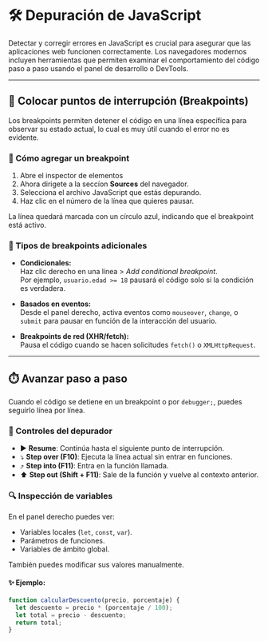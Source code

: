# 🛠️ Depuración de JavaScript

Detectar y corregir errores en JavaScript es crucial para asegurar que las aplicaciones web funcionen correctamente. Los navegadores modernos incluyen herramientas que permiten examinar el comportamiento del código paso a paso usando el panel de desarrollo o DevTools.

---

## 🎯 Colocar puntos de interrupción (Breakpoints)

Los breakpoints permiten detener el código en una línea específica para observar su estado actual, lo cual es muy útil cuando el error no es evidente.

### 🔹 Cómo agregar un breakpoint
1. Abre el inspector de elementos
1. Ahora dirigete a la seccíon **Sources** del navegador.
2. Selecciona el archivo JavaScript que estás depurando.
3. Haz clic en el número de la línea que quieres pausar.

La línea quedará marcada con un círculo azul, indicando que el breakpoint está activo.

### 🧠 Tipos de breakpoints adicionales

- **Condicionales:**  
  Haz clic derecho en una línea > *Add conditional breakpoint*.  
  Por ejemplo, `usuario.edad >= 18` pausará el código solo si la condición es verdadera.

- **Basados en eventos:**  
  Desde el panel derecho, activa eventos como `mouseover`, `change`, o `submit` para pausar en función de la interacción del usuario.

- **Breakpoints de red (XHR/fetch):**  
  Pausa el código cuando se hacen solicitudes `fetch()` o `XMLHttpRequest`.

---

## ⏱️ Avanzar paso a paso

Cuando el código se detiene en un breakpoint o por `debugger;`, puedes seguirlo línea por línea.

### 🔘 Controles del depurador

- ▶️ **Resume**: Continúa hasta el siguiente punto de interrupción.
- ⤵️ **Step over (F10)**: Ejecuta la línea actual sin entrar en funciones.
- ⤴️ **Step into (F11)**: Entra en la función llamada.
- ⬆️ **Step out (Shift + F11)**: Sale de la función y vuelve al contexto anterior.

### 🔍 Inspección de variables

En el panel derecho puedes ver:
- Variables locales (`let`, `const`, `var`).
- Parámetros de funciones.
- Variables de ámbito global.

También puedes modificar sus valores manualmente.

#### ✨ Ejemplo:

```js
function calcularDescuento(precio, porcentaje) {
  let descuento = precio * (porcentaje / 100);
  let total = precio - descuento;
  return total;
}
